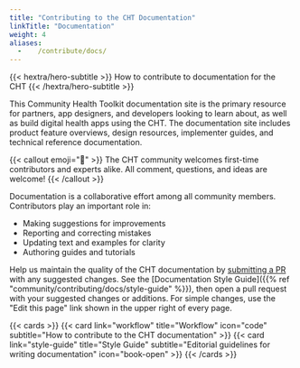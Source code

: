 ```yaml
---
title: "Contributing to the CHT Documentation"
linkTitle: "Documentation"
weight: 4
aliases:
  -    /contribute/docs/
---
```


{{< hextra/hero-subtitle >}}
  How to contribute to documentation for the CHT
{{< /hextra/hero-subtitle >}}

This Community Health Toolkit documentation site is the primary resource for partners, app designers, and developers looking to learn about, as well as build digital health apps using the CHT. The documentation site includes product feature overviews, design resources, implementer guides, and technical reference documentation. 

{{< callout emoji="👥" >}}
  The CHT community welcomes first-time contributors and experts alike. All comment, questions, and ideas are welcome!
{{< /callout >}}

Documentation is a collaborative effort among all community members. Contributors play an important role in:

* Making suggestions for improvements
* Reporting and correcting mistakes
* Updating text and examples for clarity
* Authoring guides and tutorials

Help us maintain the quality of the CHT documentation by [submitting a PR](https://github.com/medic/cht-docs) with any suggested changes. See the [Documentation Style Guide]({{% ref "community/contributing/docs/style-guide" %}}), then open a pull request with your suggested changes or additions. For simple changes, use the "Edit this page" link shown in the upper right of every page.

{{< cards >}}
  {{< card link="workflow" title="Workflow" icon="code" subtitle="How to contribute to the CHT documentation" >}}
  {{< card link="style-guide" title="Style Guide" subtitle="Editorial guidelines for writing documentation" icon="book-open" >}}
{{< /cards >}}
